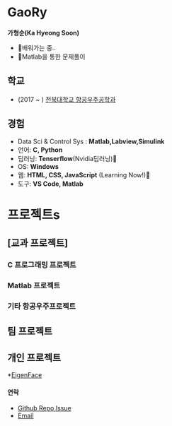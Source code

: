 # GaoRy

__가형순(Ka Hyeong Soon)__
  * 🌱배워가는 중.. 
  * 👀Matlab을 통한 문제풀이


## 학교
  * (2017 ~ ) [전북대학교 항공우주공학과](https://aerospace.jbnu.ac.kr/aerospace/index.do)  

## 경험
  * Data Sci & Control Sys : __Matlab,Labview,Simulink__
  * 언어: __C, Python__ 
  * 딥러닝: __Tenserflow__(Nvidia딥러닝)🌱
  * OS: __Windows__
  * 웹: __HTML, CSS, JavaScript__ (Learning Now!)🌱
  * 도구: __VS Code, Matlab__


# 프로젝트s

## [교과 프로젝트]
  ### C 프로그래밍 프로젝트
  
  ### Matlab 프로젝트
  
  ### 기타 항공우주프로젝트


## 팀 프로젝트 
  ###


## 개인 프로젝트
  *[EigenFace](https://github.com/SWtheWhite/EigenFace)


#### 연락
  - [Github Repo Issue](_)
  - [Email](mailto:gaory0127@gmail.com)




<!---
GaoRy-127/GaoRy-127 is a ✨ special ✨ repository because its `README.md` (this file) appears on your GitHub profile.
You can click the Preview link to take a look at your changes.
--->
